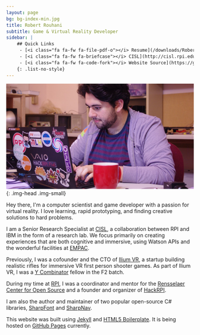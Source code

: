 ```yaml
---
layout: page
bg: bg-index-min.jpg
title: Robert Rouhani
subtitle: Game & Virtual Reality Developer
sidebar: |
    ## Quick Links
     - [<i class="fa fa-fw fa-file-pdf-o"></i> Resume](/downloads/RobertRouhaniResume.pdf){: .button .ext-link}
     - [<i class="fa fa-fw fa-briefcase"></i> CISL](http://cisl.rpi.edu/){: .button}
     - [<i class="fa fa-fw fa-code-fork"></i> Website Source](https://github.com/Robmaister/robmaister.github.io){: .button}
    {: .list-no-style}
---
```


![head](/img/IMGP4030-min.jpg){: .img-head .img-small}

Hey there, I'm a computer scientist and game developer with a passion for
virtual reality. I love learning, rapid prototyping, and finding creative
solutions to hard problems.

I am a Senior Research Specialist at [CISL](http://cisl.rpi.edu/), a
collaboration between RPI and IBM in the form of a research lab. We focus
primarily on creating experiences that are both cognitive and immersive,
using Watson APIs and the wonderful facilities at
[EMPAC](http://empac.rpi.edu/).

Previously, I was a cofounder and the CTO of [Ilium VR](https://iliumvr.com/),
a startup building realistic rifles for immersive VR first person shooter
games. As part of Ilium VR, I was a
[Y Combinator](https://www.ycombinator.com/) fellow in the F2 batch. 

During my time at [RPI](http://rpi.edu/), I was a coordinator and mentor for
the [Rensselaer Center for Open Source](https://rcos.io/) and a founder and
organizer of [HackRPI](https://hackrpi.com/).

I am also the author and maintainer of two popular open-source C# libraries,
[SharpFont](https://github.com/Robmaister/SharpFont) and
[SharpNav](https://github.com/Robmaister/SharpNav).

This website was built using [Jekyll](http://jekyllrb.com/) and
[HTML5 Boilerplate](https://github.com/h5bp/html5-boilerplate). It is being
hosted on [GitHub Pages](https://pages.github.com/) currently.
